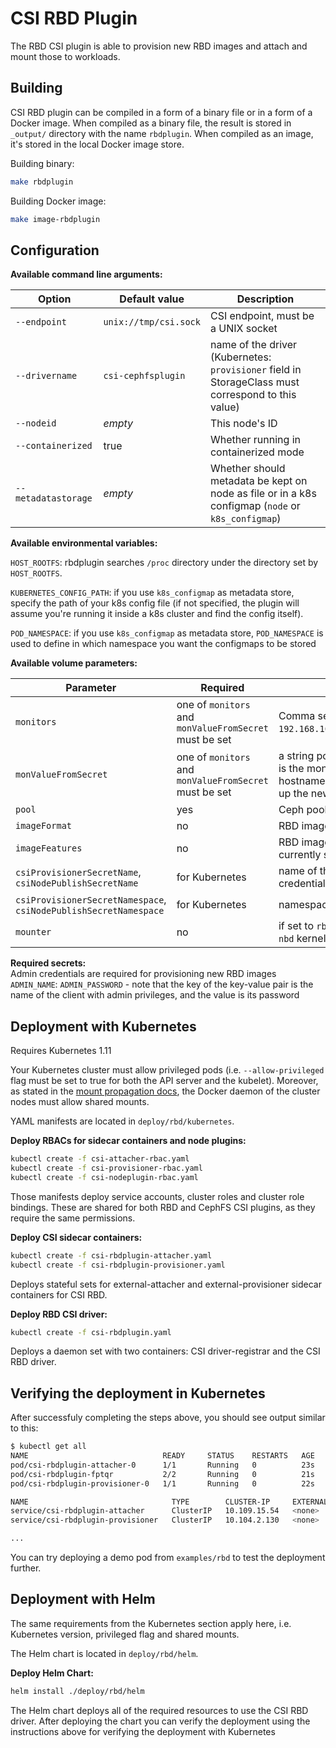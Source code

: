 # CSI RBD Plugin

The RBD CSI plugin is able to provision new RBD images and attach and mount those to workloads.

## Building

CSI RBD plugin can be compiled in a form of a binary file or in a form of a Docker image. When compiled as a binary file, the result is stored in `_output/` directory with the name `rbdplugin`. When compiled as an image, it's stored in the local Docker image store.

Building binary:

```bash
make rbdplugin
```

Building Docker image:

```bash
make image-rbdplugin
```

## Configuration

**Available command line arguments:**

Option              | Default value         | Description
--------------------|-----------------------|---------------------------------------------------------------------------------------------------
`--endpoint`        | `unix://tmp/csi.sock` | CSI endpoint, must be a UNIX socket
`--drivername`      | `csi-cephfsplugin`    | name of the driver (Kubernetes: `provisioner` field in StorageClass must correspond to this value)
`--nodeid`          | _empty_               | This node's ID
`--containerized`   | true                  | Whether running in containerized mode
`--metadatastorage` | _empty_               | Whether should metadata be kept on node as file or in a k8s configmap (`node` or `k8s_configmap`)

**Available environmental variables:**

`HOST_ROOTFS`: rbdplugin searches `/proc` directory under the directory set by `HOST_ROOTFS`.

`KUBERNETES_CONFIG_PATH`: if you use `k8s_configmap` as metadata store, specify the path of your k8s config file (if not specified, the plugin will assume you're running it inside a k8s cluster and find the config itself).

`POD_NAMESPACE`: if you use `k8s_configmap` as metadata store, `POD_NAMESPACE` is used to define in which namespace you want the configmaps to be stored

**Available volume parameters:**

Parameter                                                        | Required                                               | Description
-----------------------------------------------------------------|--------------------------------------------------------|-------------------------------------------------------------------------------------------------------------------------------------------------------------------------------------------------------------
`monitors`                                                       | one of `monitors` and `monValueFromSecret` must be set | Comma separated list of Ceph monitors (e.g. `192.168.100.1:6789,192.168.100.2:6789,192.168.100.3:6789`)
`monValueFromSecret`                                             | one of `monitors` and `monValueFromSecret` must be set | a string pointing the key in the credential secret, whose value is the mon. This is used for the case when the monitors' IP or hostnames are changed, the secret can be updated to pick up the new monitors.
`pool`                                                           | yes                                                    | Ceph pool into which the RBD image shall be created
`imageFormat`                                                    | no                                                     | RBD image format. Defaults to `2`. See [man pages](http://docs.ceph.com/docs/mimic/man/8/rbd/#cmdoption-rbd-image-format)
`imageFeatures`                                                  | no                                                     | RBD image features. Available for `imageFormat=2`. CSI RBD currently supports only `layering` feature. See [man pages](http://docs.ceph.com/docs/mimic/man/8/rbd/#cmdoption-rbd-image-feature)
`csiProvisionerSecretName`, `csiNodePublishSecretName`           | for Kubernetes                                         | name of the Kubernetes Secret object containing Ceph client credentials. Both parameters should have the same value
`csiProvisionerSecretNamespace`, `csiNodePublishSecretNamespace` | for Kubernetes                                         | namespaces of the above Secret objects
`mounter`                                                        | no                                                     | if set to `rbd-nbd`, use `rbd-nbd` on nodes that have `rbd-nbd` and `nbd` kernel modules to map rbd images

**Required secrets:**  
Admin credentials are required for provisioning new RBD images
`ADMIN_NAME`: `ADMIN_PASSWORD` - note that the key of the key-value pair is the name of the client with admin privileges, and the value is its password


## Deployment with Kubernetes

Requires Kubernetes 1.11

Your Kubernetes cluster must allow privileged pods (i.e. `--allow-privileged` flag must be set to true for both the API server and the kubelet). Moreover, as stated in the [mount propagation docs](https://kubernetes.io/docs/concepts/storage/volumes/#mount-propagation), the Docker daemon of the cluster nodes must allow shared mounts.

YAML manifests are located in `deploy/rbd/kubernetes`.

**Deploy RBACs for sidecar containers and node plugins:**

```bash
kubectl create -f csi-attacher-rbac.yaml
kubectl create -f csi-provisioner-rbac.yaml
kubectl create -f csi-nodeplugin-rbac.yaml
```

Those manifests deploy service accounts, cluster roles and cluster role bindings. These are shared for both RBD and CephFS CSI plugins, as they require the same permissions.

**Deploy CSI sidecar containers:**

```bash
kubectl create -f csi-rbdplugin-attacher.yaml
kubectl create -f csi-rbdplugin-provisioner.yaml
```

Deploys stateful sets for external-attacher and external-provisioner sidecar containers for CSI RBD.

**Deploy RBD CSI driver:**

```bash
kubectl create -f csi-rbdplugin.yaml
```

Deploys a daemon set with two containers: CSI driver-registrar and the CSI RBD driver.

## Verifying the deployment in Kubernetes

After successfuly completing the steps above, you should see output similar to this:

```bash
$ kubectl get all
NAME                              READY     STATUS    RESTARTS   AGE
pod/csi-rbdplugin-attacher-0      1/1       Running   0          23s
pod/csi-rbdplugin-fptqr           2/2       Running   0          21s
pod/csi-rbdplugin-provisioner-0   1/1       Running   0          22s

NAME                                TYPE        CLUSTER-IP     EXTERNAL-IP   PORT(S)     AGE
service/csi-rbdplugin-attacher      ClusterIP   10.109.15.54   <none>        12345/TCP   26s
service/csi-rbdplugin-provisioner   ClusterIP   10.104.2.130   <none>        12345/TCP   23s

...
```

You can try deploying a demo pod from `examples/rbd` to test the deployment further.

## Deployment with Helm

The same requirements from the Kubernetes section apply here, i.e. Kubernetes
version, privileged flag and shared mounts.

The Helm chart is located in `deploy/rbd/helm`.

**Deploy Helm Chart:**

```bash
helm install ./deploy/rbd/helm
```

The Helm chart deploys all of the required resources to use the CSI RBD driver.
After deploying the chart you can verify the deployment using the instructions
above for verifying the deployment with Kubernetes
